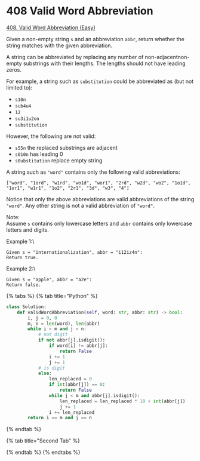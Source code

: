 # 408 Valid Word Abbreviation

[408. Valid Word Abbreviation (Easy)](https://leetcode.com/problems/valid-word-abbreviation/)

Given a non-empty string `s` and an abbreviation `abbr`, return whether the string matches with the given abbreviation.

A string can be abbreviated by replacing any number of non-adjacentnon-empty substrings with their lengths. The lengths should not have leading zeros.

&#x20;For example, a string such as `substitution` could be abbreviated as (but not limited to):&#x20;

* `s10n`
* `sub4u4`
* `12`
* `su3i1u2on`
* `substitution`

However, the following are not valid:

* `s55n` the replaced substrings are adjacent
* `s010n` has leading 0
* `s0ubstitution` replace empty string

A string such as `"word"` contains only the following valid abbreviations:

```
["word", "1ord", "w1rd", "wo1d", "wor1", "2rd", "w2d", "wo2", "1o1d", "1or1", "w1r1", "1o2", "2r1", "3d", "w3", "4"]
```

Notice that only the above abbreviations are valid abbreviations of the string `"word"`. Any other string is not a valid abbreviation of `"word"`.

Note:\
Assume `s` contains only lowercase letters and `abbr` contains only lowercase letters and digits.

Example 1:\


```
Given s = "internationalization", abbr = "i12iz4n":
Return true.
```

Example 2:\


```
Given s = "apple", abbr = "a2e":
Return false.
```

{% tabs %}
{% tab title="Python" %}
```python
class Solution:
    def validWordAbbreviation(self, word: str, abbr: str) -> bool:
        i, j = 0, 0
        m, n = len(word), len(abbr)
        while i < m and j < n:
            # not digit
            if not abbr[j].isdigit():
                if word[i] != abbr[j]:
                    return False
                i += 1
                j += 1
            # is digit
            else:
                len_replaced = 0
                if int(abbr[j]) == 0:
                    return False
                while j < m and abbr[j].isdigit():
                    len_replaced = len_replaced * 10 + int(abbr[j])
                    j += 1
                i += len_replaced
        return i == m and j == n
```
{% endtab %}

{% tab title="Second Tab" %}

{% endtab %}
{% endtabs %}
